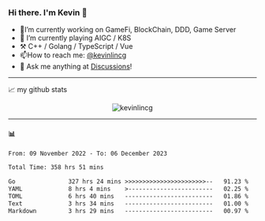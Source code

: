 ### Hi there. I'm Kevin 👋

- 🔭I’m currently working on GameFi, BlockChain, DDD, Game Server
- 🌱 I’m currently playing AIGC / K8S
-   :hammer_and_pick: C++ / Golang / TypeScript / Vue
- 📫How to reach me: [@kevinlincg](https://twitter.com/kevinlincg) 
-   :thought_balloon: Ask me anything at [Discussions](https://github.com/kevinlincg/kevinlincg/discussions/new)!

---

📈 my github stats

<p align="center"> <img src="https://github-readme-stats-ouuan.vercel.app/api?username=kevinlincg&theme=dark&show_icons=true&count_private=true" alt="kevinlincg" />

---

#### :bar_chart: 

<!--START_SECTION:waka-->

```txt
From: 09 November 2022 - To: 06 December 2023

Total Time: 358 hrs 51 mins

Go               327 hrs 24 mins >>>>>>>>>>>>>>>>>>>>>>>--   91.23 %
YAML             8 hrs 4 mins    >------------------------   02.25 %
TOML             6 hrs 40 mins   -------------------------   01.86 %
Text             3 hrs 34 mins   -------------------------   01.00 %
Markdown         3 hrs 29 mins   -------------------------   00.97 %
```

<!--END_SECTION:waka-->
